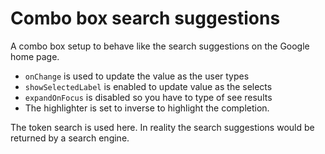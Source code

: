 # Combo box search suggestions

A combo box setup to behave like the search suggestions on the Google home page.

- `onChange` is used to update the value as the user types
- `showSelectedLabel` is enabled to update value as the selects
- `expandOnFocus` is disabled so you have to type of see results
- The highlighter is set to inverse to highlight the completion.

The token search is used here.  In reality the search suggestions would be returned by a search engine.

